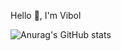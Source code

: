 Hello 👋, I'm Vibol

![Anurag's GitHub stats](https://github-readme-stats.vercel.app/api?username=lyvibol&show_icons=true&theme=radical)
